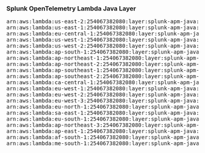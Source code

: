 <h3>Splunk OpenTelemetry Lambda Java Layer</h3>

<pre>
arn:aws:lambda:us-east-2:254067382080:layer:splunk-apm-java:263
arn:aws:lambda:us-east-1:254067382080:layer:splunk-apm-java:18
arn:aws:lambda:eu-central-1:254067382080:layer:splunk-apm-java:18
arn:aws:lambda:us-west-1:254067382080:layer:splunk-apm-java:18
arn:aws:lambda:us-west-2:254067382080:layer:splunk-apm-java:18
arn:aws:lambda:ap-south-1:254067382080:layer:splunk-apm-java:18
arn:aws:lambda:ap-northeast-1:254067382080:layer:splunk-apm-java:18
arn:aws:lambda:ap-northeast-2:254067382080:layer:splunk-apm-java:18
arn:aws:lambda:ap-southeast-1:254067382080:layer:splunk-apm-java:18
arn:aws:lambda:ap-southeast-2:254067382080:layer:splunk-apm-java:18
arn:aws:lambda:ca-central-1:254067382080:layer:splunk-apm-java:18
arn:aws:lambda:eu-west-1:254067382080:layer:splunk-apm-java:18
arn:aws:lambda:eu-west-2:254067382080:layer:splunk-apm-java:18
arn:aws:lambda:eu-west-3:254067382080:layer:splunk-apm-java:18
arn:aws:lambda:eu-north-1:254067382080:layer:splunk-apm-java:18
arn:aws:lambda:sa-east-1:254067382080:layer:splunk-apm-java:18
arn:aws:lambda:eu-south-1:254067382080:layer:splunk-apm-java:18
arn:aws:lambda:ap-northeast-3:254067382080:layer:splunk-apm-java:18
arn:aws:lambda:ap-east-1:254067382080:layer:splunk-apm-java:18
arn:aws:lambda:af-south-1:254067382080:layer:splunk-apm-java:18
arn:aws:lambda:me-south-1:254067382080:layer:splunk-apm-java:18
</pre>
